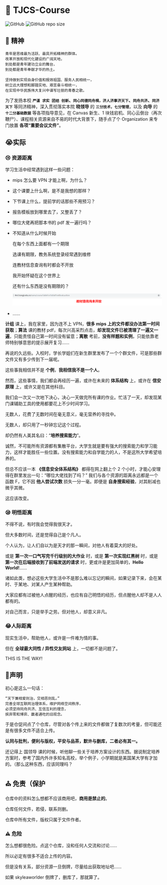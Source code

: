 # :tada: TJCS-Course

![GitHub](https://img.shields.io/github/license/TJ-CSCCG/TJCS-Course?color=green)  ![GitHub repo size](https://img.shields.io/github/repo-size/TJ-CSCCG/TJCS-Course)


## :ship: 精神

```Chinese
青年是思维最为活跃、最具开拓精神的群体。
改革开放和现代化建设的广阔天地，
到处都是青年建功立业的舞台，
到处都是青年奉献才华的热土。

坚持做到实现自身价值和报效祖国、服务人民相统一，
树立远大理想和脚踏实地、艰苦奋斗相统一，
在实现中华民族伟大复兴中谱写壮丽的青春之歌。
```

为了发扬本校 **`严谨 求实 团结 创新`、`同心同德同舟楫，济人济事济天下`、`同舟共济`、`同济天下`** 等同济精神，深入贯彻落实本院 **晓领导** 的 **`三分技术，七分管理`**，以及 **向导** 的 **`十二分基础数据`** 等各项指导意见，在 Canvas 新生、1 块钱宕机、同心云倒台（再次鞭尸）、课程相关资源来自不易的时代大背景下，随手点了个 Organization 来专门放置 **各项“重要会议文件”**。



## :sob: ​实际

### :cry: 资源距离

学习生活中经常遇到这样一些问题：

* mips 怎么要 VPN 才能上啊，为什么？

* 这个课要上什么啊，是不是我想的那样？

* 下节课上什么，提前学的话那些不用预习？

* 报告模板放到哪里去了，又整丢了？

* 哪位大佬再把那本书的 pdf 发一遍行吗？

* 不知道从什么时候开始

  在每个东西上面都有一个期限

  选课有期限，教务系统登录经常遇到维修

  连教材信息查询有时都会不开放

  我开始怀疑在这个世界上

  还有什么东西是没有期限的？

  ![期限](./img/期限.png)

* ……

**计组** 课上，我在家里，因为连不上 VPN，**很多 mips 上的文件都没办法第一时间获取**；**算法** 课的教材 pdf，每次兴高采烈点击，**却发现文件已被清理了一遍又一遍**，只能责怪自己第一时间没有留意；**离散** 考前，**没有样题和实例**，只能依靠老师特别够意思的提示展开复习……

再说的久远些。入校时，学长学姐们在新生群里发布了一个个群文件，可是那些群文件又有多少传到下一届呢。

这些事我相信并不是 **个例**，**我相信我不是一个人**。

然而，这些事情，我们都会再经历一遍，或许在未来的 **体系结构** 上，或许在 **信安原理** 上，或许又是在其他科目。

我们会一次又一次地下决心，决心一天做完所有课的作业。忙活了一天，却发现某门课辅助工具的使用都要花上不少时间学习。

无数人，花费了无数时间在毫无意义，毫无营养的寻找中。

无数人，却只用了一秒钟忘记这个过程。

却仍然有人美其名曰：“**培养搜索能力**”。

诚然，不可能所有资源都有集散平台，大学生就是要有强大的搜索能力和学习能力，这样才能胜任一些位置。没有搜索能力和自学能力的人，不是这所大学希望培养的。

但总不应该一本 **《信息安全体系结构》** 都得在网上翻上个 2 个小时，才能心安理得在群里发出一句：“哪位大佬找到了吗？” 我们与各个资源的距离永远都是一个函数 F，它不因 **他人尝试次数** 损失一分一毫。即便是 **自身搜索经验**，对其削减也微乎其微。

这应该改变。



### :sleepy: 明悟距离

不得不说，有时我会觉得我很天才。

但大多数时间，还是觉得自己是个凡人。

个人认为，让人们自以为是天才的那一瞬间，对他人有着莫大的好处。

或是 **第一次一口气写完千行级别的大作业** 时，或是 **第一次实现红黑树** 时，或是 **第一次在后端接收到了前端发送的请求** 时，更或许是更加简单的，**Hello World!**……

诸如此类，想必这些大学生活中不是那么难以忘记的瞬间，如果记录下来，会在某时、于某地、对某人产生某种帮助。

大家应都有过被他人点醒的经历，也应有自己明悟的经历，但点醒他人却不是人人都有的。

对自己而言，只是举手之劳。但对他人，却意义非凡。



### :joy:人际距离

现实生活中，帮助他人，或许是一件难为情的事。

但在 **全球最大同性 / 异性交友网站** 上，一切都不是问题了。

THIS IS THE WAY!



## :mega: ​声明

初心是这么一句话：

```Chinese
“天下兼相爱则治，交相恶则乱。”
完善全球互联网治理体系，维护网络空间秩序，
必须坚持同舟共济、互信互利的理念，
摈弃零和博弈、赢者通吃的旧观念。
```

于是仓促间点了个仓库，尽管对各个传上来的文件都做了复数次的考量，但可能还是有很多文件不适合上传。

**认同与批判，便利与版权，平安与品茶，默许与删库，二者必有其一。**

还记得上 国领导 课的时候，听他聊一些关于培养方案设计的东西。据说制定培养方案时，参考了国内外许多知名高校，举个例子，小学期就是美国某大学有才加的。（那么这种东西，应该同理吗？



## :church: ​免责（保护

仓库中的资料怎么想都不应该商用吧，**商用是禁止的**。

仓库任何文件，若侵，联系则删。

仓库中所有文件，版权只属于文件作者。

### :warning: 危险

怎么想都很危险。点这个仓库，没和任何人交流和讨论……

所以必定有很多不适合上传的内容。

但是没有关系，部分资源一旦倒牌，尽量给出获取地址吧……

如果 skyleaworlder 倒牌了，删库了，那就算了。